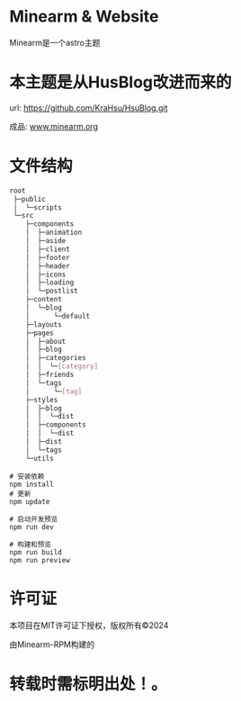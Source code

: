 # Minearm & Website
Minearm是一个astro主题
# 本主题是从HusBlog改进而来的
url: https://github.com/KraHsu/HsuBlog.git

成品: www.minearm.org

# 文件结构

```bash
root
 ├─public
 │  └─scripts
 └─src
    ├─components
    │  ├─animation
    │  ├─aside
    │  ├─client
    │  ├─footer
    │  ├─header
    │  ├─icons
    │  ├─loading
    │  └─postlist
    ├─content
    │  └─blog
    │      └─default
    ├─layouts
    ├─pages
    │  ├─about
    │  ├─blog
    │  ├─categories
    │  │  └─[category]
    │  ├─friends
    │  └─tags
    │      └─[tag]
    ├─styles
    │  ├─blog
    │  │  └─dist
    │  ├─components
    │  │  └─dist
    │  ├─dist
    │  └─tags
    └─utils
```

~~~
# 安装依赖
npm install
# 更新
npm update
~~~

~~~
# 启动开发预览
npm run dev
~~~

~~~
# 构建和预览
npm run build
npm run preview
~~~

# 许可证
本项目在MIT许可证下授权，版权所有©2024

由Minearm-RPM构建的

# 转载时需标明出处！。
